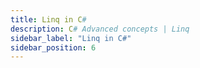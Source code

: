 ```yaml
---
title: Linq in C#
description: C# Advanced concepts | Linq
sidebar_label: "Linq in C#"
sidebar_position: 6
---
```


